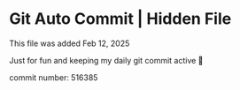 # Git Auto Commit | Hidden File

This file was added Feb 12, 2025

Just for fun and keeping my daily git commit active 🤪

commit number: 516385
